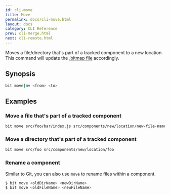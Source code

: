 ```yaml
---
id: cli-move
title: Move
permalink: docs/cli-move.html
layout: docs
category: CLI Reference
prev: cli-merge.html
next: cli-remote.html
---
```


Moves a file/directory that's part of a tracked component to a new location.
This command will update the [.bitmap file](/docs/initializing-bit.html#bitmap) accordingly.

## Synopsis

```bash
bit move|mv <from> <to>
```

## Examples

### Move a file that's part of a tracked component

```bash
bit move src/foo/bar/index.js src/components/new/location/new-file-name.js
```

### Move a directory that's part of a tracked component

```bash
bit move src/foo src/components/new/location/foo
```

### Rename a component

Similar to Git, you can also use `move` to rename files within a component.

```bash
$ bit move <oldDirName> <newDirName>
$ bit move <oldFileName> <newFileName>
```